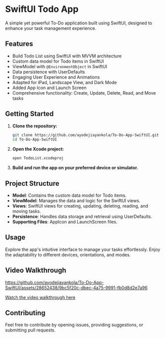 # SwiftUI Todo App

A simple yet powerful To-Do application built using SwiftUI, designed to enhance your task management experience.

## Features

- Build Todo List using SwiftUI with MVVM architecture
- Custom data model for Todo items in SwiftUI
- ViewModel with `@EnvironmentObject` in SwiftUI
- Data persistence with UserDefaults
- Engaging User Experience and Animations
- Adapted for iPad, Landscape View, and Dark Mode
- Added App Icon and Launch Screen
- Comprehensive functionality: Create, Update, Delete, Read, and Move tasks

## Getting Started

1. **Clone the repository:**

    ```bash
    git clone https://github.com/ayodejiayankola/To-Do-App-SwiftUI.git
    cd To-Do-App-SwiftUI
    ```

2. **Open the Xcode project:**

    ```bash
    open TodoList.xcodeproj
    ```

3. **Build and run the app on your preferred device or simulator.**

## Project Structure

- **Model**: Contains the custom data model for Todo items.
- **ViewModel**: Manages the data and logic for the SwiftUI views.
- **Views**: SwiftUI views for creating, updating, deleting, reading, and moving tasks.
- **Persistence**: Handles data storage and retrieval using UserDefaults.
- **Supporting Files**: AppIcon and LaunchScreen files.

## Usage

Explore the app's intuitive interface to manage your tasks effortlessly. Enjoy the adaptability to different devices, orientations, and modes.

## Video Walkthrough



https://github.com/ayodejiayankola/To-Do-App-SwiftUI/assets/28652438/9bc5f20c-dbec-4a75-9991-fb0d8d2e7a96


[Watch the video walkthrough here](#) <!-- Add the link to your video walkthrough -->

## Contributing

Feel free to contribute by opening issues, providing suggestions, or submitting pull requests.
